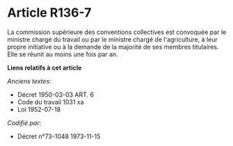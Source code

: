 # Article R136-7

La commission supérieure des conventions collectives est convoquée par le ministre chargé du travail ou par le ministre
chargé de l'agriculture, à leur propre initiative ou à la demande de la majorité de ses membres titulaires. Elle se réunit au
moins une fois par an.

**Liens relatifs à cet article**

_Anciens textes_:

  - Décret  1950-03-03 ART. 6
  - Code du travail 1031 xa
  - Loi   1952-07-18

_Codifié par_:

  - Décret n°73-1048 1973-11-15
